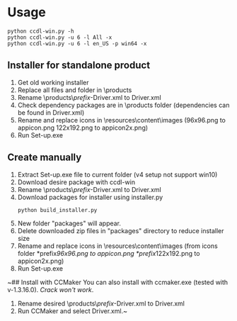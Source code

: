 # Usage

```
python ccdl-win.py -h
python ccdl-win.py -u 6 -l All -x
python ccdl-win.py -u 6 -l en_US -p win64 -x
```

## Installer for standalone product

1. Get old working installer
2. Replace all files and folder in \products
3. Rename \products\\*prefix*-Driver.xml to Driver.xml
4. Check dependency packages are in \products folder (dependencies can be found in Driver.xml)
5. Rename and replace icons in \resources\content\images (96x96.png to appicon.png 122x192.png to appicon2x.png)
6. Run Set-up.exe

## Create manually
1. Extract Set-up.exe file to current folder (v4 setup not support win10)
3. Download desire package with ccdl-win
4. Rename \products\\*prefix*-Driver.xml to Driver.xml
5. Download packages for installer using installer.py
   ```
   python build_installer.py
   ```
6. New folder "packages" will appear.
7. Delete downloaded zip files in "packages" directory to reduce installer size
8. Rename and replace icons in \resources\content\images (from icons folder \*prefix*96x96.png to appicon.png \*prefix*122x192.png to appicon2x.png)
9. Run Set-up.exe

~## Install with CCMaker
You can also install with ccmaker.exe (tested with v-1.3.16.0). *Crack won't work*.
1. Rename desired \products\\*prefix*-Driver.xml to Driver.xml
2. Run CCMaker and select Driver.xml.~
